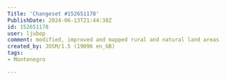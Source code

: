```yaml
---
Title: 'Changeset #152651178'
PublishDate: 2024-06-13T21:44:38Z
id: 152651178
user: ljubop
comment: modified, improved and mapped rural and natural land areas
created_by: JOSM/1.5 (19096 en_GB)
tags:
- Montenegro

---
```

